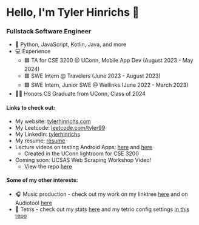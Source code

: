 # Hello, I'm Tyler Hinrichs 👋

### Fullstack Software Engineer

- :hammer: Python, JavaScript, Kotlin, Java, and more
- :computer: Experience
    - :blue_square: TA for CSE 3200 @ UConn, Mobile App Dev (August 2023 - May 2024)
    - :red_square: SWE Intern @ Travelers (June 2023 - August 2023)
    - :green_square: SWE Intern, Junior SWE @ Wellinks (June 2022 - March 2023)
- :man_student: Honors CS Graduate from UConn, Class of 2024

#### Links to check out: 
- My website: [tylerhinrichs.com](https://tylerhinrichs.com)
- My Leetcode: [leetcode.com/tyler99](https://leetcode.com/tyler99)
- My LinkedIn: [tylerhinrichs](https://www.linkedin.com/in/tylerhinrichs)
- My resume: [resume](https://github.com/tylernh10/tylernh10/blob/main/Tyler_Hinrichs_resume.pdf)
- Lecture videos on testing Android Apps: [here](https://www.youtube.com/watch?v=mviSXhgEc8A) and [here](https://www.youtube.com/watch?v=SjbA-RDVruc&t=430s)
  - Created in the UConn lightroom for CSE 3200
- Coming soon: UCSAS Web Scraping Workshop Video!
  - View the repo [here](https://github.com/tylernh10/tyler-hinrichs-ucsas-2024)

#### Some of my other interests:
- 🎧 Music production - check out my work on my linktree [here](https://linktr.ee/tyfreestyle) and on Audiotool [here](https://audiotool.com/user/tylernh99)
- 🧩 Tetris - check out my stats [here](https://ch.tetr.io/u/tyfreestyle) and my tetrio config settings [in this repo](https://github.com/tylernh10/tylernh10/blob/main/tetrio-config)
